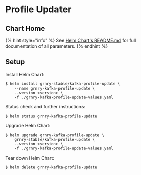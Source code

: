 # Profile Updater

## Chart Home

{% hint style="info" %}
See [Helm Chart's README.md](https://github.com/syncier/grnry-kafka-profile-update/tree/master/helm) for full documentation of all parameters.
{% endhint %}

## Setup

Install Helm Chart:

```
$ helm install grnry-stable/kafka-profile-update \
    --name grnry-kafka-profile-update \
    --version <version> \
    -f ./grnry-kafka-profile-update-values.yaml
```

Status check and further instructions:

```text
$ helm status grnry-kafka-profile-update
```

Upgrade Helm Chart: 

```text
$ helm upgrade grnry-kafka-profile-update \
    grnry-stable/kafka-profile-update \
    --version <version> \
    -f ./grnry-kafka-profile-update-values.yaml
```

Tear down Helm Chart:

```text
$ helm delete grnry-kafka-profile-update
```


